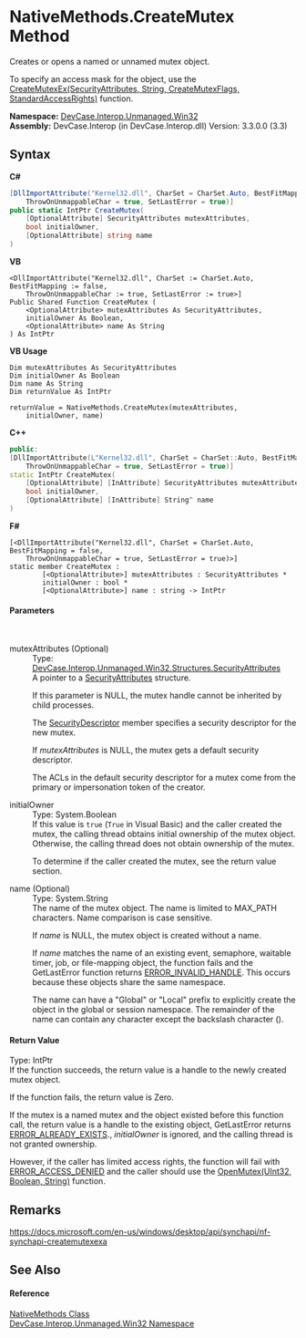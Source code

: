 # NativeMethods.CreateMutex Method 
 

Creates or opens a named or unnamed mutex object. 

 To specify an access mask for the object, use the <a href="M_DevCase_Interop_Unmanaged_Win32_NativeMethods_CreateMutexEx">CreateMutexEx(SecurityAttributes, String, CreateMutexFlags, StandardAccessRights)</a> function.

**Namespace:**&nbsp;<a href="N_DevCase_Interop_Unmanaged_Win32">DevCase.Interop.Unmanaged.Win32</a><br />**Assembly:**&nbsp;DevCase.Interop (in DevCase.Interop.dll) Version: 3.3.0.0 (3.3)

## Syntax

**C#**<br />
``` C#
[DllImportAttribute("Kernel32.dll", CharSet = CharSet.Auto, BestFitMapping = false, 
	ThrowOnUnmappableChar = true, SetLastError = true)]
public static IntPtr CreateMutex(
	[OptionalAttribute] SecurityAttributes mutexAttributes,
	bool initialOwner,
	[OptionalAttribute] string name
)
```

**VB**<br />
``` VB
<DllImportAttribute("Kernel32.dll", CharSet := CharSet.Auto, BestFitMapping := false, 
	ThrowOnUnmappableChar := true, SetLastError := true>]
Public Shared Function CreateMutex ( 
	<OptionalAttribute> mutexAttributes As SecurityAttributes,
	initialOwner As Boolean,
	<OptionalAttribute> name As String
) As IntPtr
```

**VB Usage**<br />
``` VB Usage
Dim mutexAttributes As SecurityAttributes
Dim initialOwner As Boolean
Dim name As String
Dim returnValue As IntPtr

returnValue = NativeMethods.CreateMutex(mutexAttributes, 
	initialOwner, name)
```

**C++**<br />
``` C++
public:
[DllImportAttribute(L"Kernel32.dll", CharSet = CharSet::Auto, BestFitMapping = false, 
	ThrowOnUnmappableChar = true, SetLastError = true)]
static IntPtr CreateMutex(
	[OptionalAttribute] [InAttribute] SecurityAttributes mutexAttributes, 
	bool initialOwner, 
	[OptionalAttribute] [InAttribute] String^ name
)
```

**F#**<br />
``` F#
[<DllImportAttribute("Kernel32.dll", CharSet = CharSet.Auto, BestFitMapping = false, 
	ThrowOnUnmappableChar = true, SetLastError = true)>]
static member CreateMutex : 
        [<OptionalAttribute>] mutexAttributes : SecurityAttributes * 
        initialOwner : bool * 
        [<OptionalAttribute>] name : string -> IntPtr 

```


#### Parameters
&nbsp;<dl><dt>mutexAttributes (Optional)</dt><dd>Type: <a href="T_DevCase_Interop_Unmanaged_Win32_Structures_SecurityAttributes">DevCase.Interop.Unmanaged.Win32.Structures.SecurityAttributes</a><br />A pointer to a <a href="T_DevCase_Interop_Unmanaged_Win32_Structures_SecurityAttributes">SecurityAttributes</a> structure. 

 If this parameter is NULL, the mutex handle cannot be inherited by child processes. 

 The <a href="F_DevCase_Interop_Unmanaged_Win32_Structures_SecurityAttributes_SecurityDescriptor">SecurityDescriptor</a> member specifies a security descriptor for the new mutex. 

 If *mutexAttributes* is NULL, the mutex gets a default security descriptor. 

 The ACLs in the default security descriptor for a mutex come from the primary or impersonation token of the creator.</dd><dt>initialOwner</dt><dd>Type: System.Boolean<br />If this value is `true` (`True` in Visual Basic) and the caller created the mutex, the calling thread obtains initial ownership of the mutex object. Otherwise, the calling thread does not obtain ownership of the mutex. 

 To determine if the caller created the mutex, see the return value section.</dd><dt>name (Optional)</dt><dd>Type: System.String<br />The name of the mutex object. The name is limited to MAX_PATH characters. Name comparison is case sensitive. 

 If *name* is NULL, the mutex object is created without a name. 

 If *name* matches the name of an existing event, semaphore, waitable timer, job, or file-mapping object, the function fails and the GetLastError function returns <a href="T_DevCase_Interop_Unmanaged_Win32_Enums_Win32ErrorCode">ERROR_INVALID_HANDLE</a>. This occurs because these objects share the same namespace. 

 The name can have a "Global" or "Local" prefix to explicitly create the object in the global or session namespace. The remainder of the name can contain any character except the backslash character ().</dd></dl>

#### Return Value
Type: IntPtr<br />If the function succeeds, the return value is a handle to the newly created mutex object. 

 If the function fails, the return value is Zero. 

 If the mutex is a named mutex and the object existed before this function call, the return value is a handle to the existing object, GetLastError returns <a href="T_DevCase_Interop_Unmanaged_Win32_Enums_Win32ErrorCode">ERROR_ALREADY_EXISTS</a>., *initialOwner* is ignored, and the calling thread is not granted ownership. 

 However, if the caller has limited access rights, the function will fail with <a href="T_DevCase_Interop_Unmanaged_Win32_Enums_Win32ErrorCode">ERROR_ACCESS_DENIED</a> and the caller should use the <a href="M_DevCase_Interop_Unmanaged_Win32_NativeMethods_OpenMutex">OpenMutex(UInt32, Boolean, String)</a> function.

## Remarks
<a href="https://docs.microsoft.com/en-us/windows/desktop/api/synchapi/nf-synchapi-createmutexexa" target="_blank">https://docs.microsoft.com/en-us/windows/desktop/api/synchapi/nf-synchapi-createmutexexa</a>

## See Also


#### Reference
<a href="T_DevCase_Interop_Unmanaged_Win32_NativeMethods">NativeMethods Class</a><br /><a href="N_DevCase_Interop_Unmanaged_Win32">DevCase.Interop.Unmanaged.Win32 Namespace</a><br />